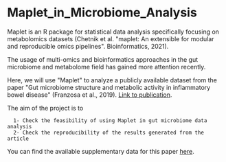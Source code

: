 # **Maplet_in_Microbiome_Analysis**

Maplet is an R package for statistical data analysis specifically focusing on metabolomics datasets (Chetnik et al. "maplet: An extensible for modular and reproducible omics pipelines". Bioinformatics, 2021). 

The usage of multi-omics and bioinformatics approaches in the gut microbiome and metabolome field has gained more attention recently. 

Here, we will use "Maplet" to analyze a publicly available dataset from the paper "Gut microbiome structure and metabolic activity in inflammatory bowel disease" (Franzosa et al., 2019). [Link to publication](https://www.ncbi.nlm.nih.gov/pmc/articles/PMC6342642/pdf/nihms-1510763.pdf). 

The aim of the project is to 
     
      1- Check the feasibility of using Maplet in gut microbiome data analysis 
      2- Check the reproducibility of the results generated from the article 
      
You can find the available supplementary data for this paper [here](https://www.ncbi.nlm.nih.gov/pmc/articles/PMC6342642/).

